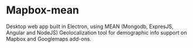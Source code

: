 # Mapbox-mean

Desktop web app built in Electron, using MEAN (Mongodb, ExpresJS, Angular and NodeJS)
Geolocalization tool for demographic info support on Mapbox and Googlemaps add-ons.
